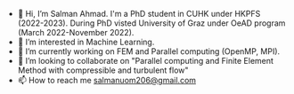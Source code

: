 - 👋 Hi, I’m Salman Ahmad. I'm a PhD student in CUHK under HKPFS (2022-2023). During PhD visted University of Graz under OeAD program (March 2022-November 2022).  
- 👀 I’m interested in Machine Learning.
- 🌱 I’m currently working on FEM and Parallel computing (OpenMP, MPI).
- 💞️ I’m looking to collaborate on "Parallel computing and Finite Element Method with compressible and turbulent flow"
- 📫 How to reach me salmanuom206@gmail.com

<!---
SalmanMaths/SalmanMaths is a ✨ special ✨ repository because its `README.md` (this file) appears on your GitHub profile.
You can click the Preview link to take a look at your changes.
--->

